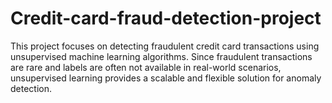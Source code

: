 # Credit-card-fraud-detection-project
This project focuses on detecting fraudulent credit card transactions using unsupervised machine learning algorithms. Since fraudulent transactions are rare and labels are often not available in real-world scenarios, unsupervised learning provides a scalable and flexible solution for anomaly detection.

